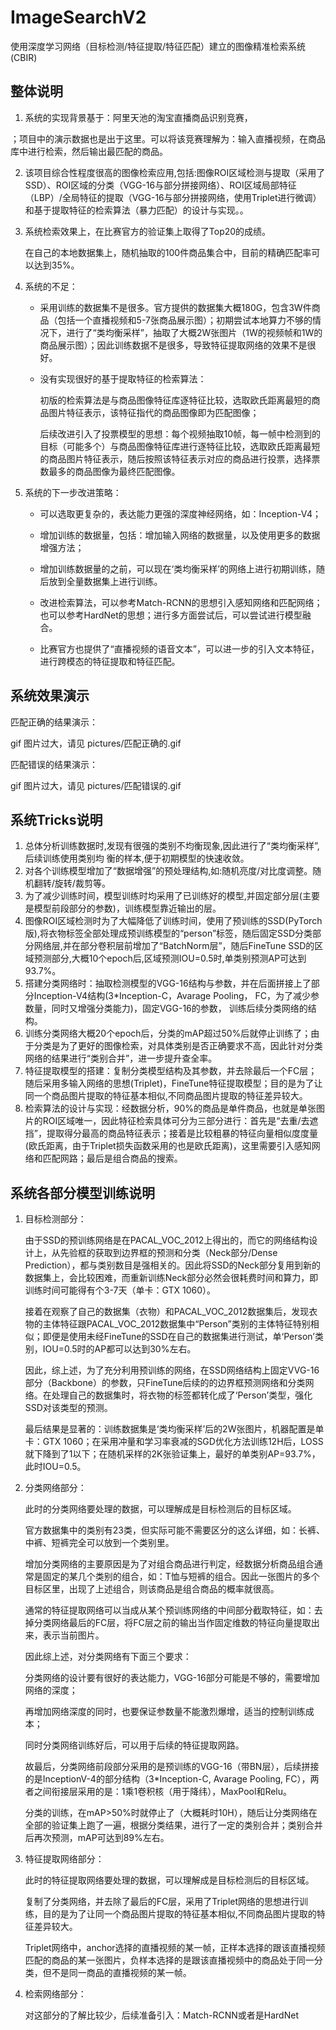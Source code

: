 # ImageSearchV2
使用深度学习网络（目标检测/特征提取/特征匹配）建立的图像精准检索系统(CBIR)

## 整体说明

1. 系统的实现背景基于：阿里天池的淘宝直播商品识别竞赛，

[直达链接]: https://tianchi.aliyun.com/competition/entrance/231772/tab/185	"点击跳转"

；项目中的演示数据也是出于这里。可以将该竞赛理解为：输入直播视频，在商品库中进行检索，然后输出最匹配的商品。

2. 该项目综合性程度很高的图像检索应用,包括:图像ROI区域检测与提取（采用了SSD）、ROI区域的分类（VGG-16与部分拼接网络）、ROI区域局部特征（LBP）/全局特征的提取（VGG-16与部分拼接网络，使用Triplet进行微调）和基于提取特征的检索算法（暴力匹配）的设计与实现。。

3. 系统检索效果上，在比赛官方的验证集上取得了Top20的成绩。

   在自己的本地数据集上，随机抽取的100件商品集合中，目前的精确匹配率可以达到35%。

4. 系统的不足：

   - 采用训练的数据集不是很多。官方提供的数据集大概180G，包含3W件商品（包括一个直播视频和5-7张商品展示图）；初期尝试本地算力不够的情况下，进行了“类均衡采样”，抽取了大概2W张图片（1W的视频帧和1W的商品展示图）；因此训练数据不是很多，导致特征提取网络的效果不是很好。

   - 没有实现很好的基于提取特征的检索算法：

     初版的检索算法是与商品图像特征库逐特征比较，选取欧氏距离最短的商品图片特征表示，该特征指代的商品图像即为匹配图像；

     后续改进引入了投票模型的思想：每个视频抽取10帧，每一帧中检测到的目标（可能多个）与商品图像特征库进行逐特征比较，选取欧氏距离最短的商品图片特征表示，随后按照该特征表示对应的商品进行投票，选择票数最多的商品图像为最终匹配图像。

5. 系统的下一步改进策略：

   - 可以选取更复杂的，表达能力更强的深度神经网络，如：Inception-V4；

   - 增加训练的数据量，包括：增加输入网络的数据量，以及使用更多的数据增强方法；

   - 增加训练数据量的之前，可以现在‘类均衡采样’的网络上进行初期训练，随后放到全量数据集上进行训练。

   - 改进检索算法，可以参考Match-RCNN的思想引入感知网络和匹配网络；也可以参考HardNet的思想；进行多方面尝试后，可以尝试进行模型融合。

   - 比赛官方也提供了“直播视频的语音文本”，可以进一步的引入文本特征，进行跨模态的特征提取和特征匹配。



## 系统效果演示

匹配正确的结果演示：

gif 图片过大，请见 pictures/匹配正确的.gif

匹配错误的结果演示：

gif 图片过大，请见 pictures/匹配错误的.gif



##  系统Tricks说明

1. 总体分析训练数据时,发现有很强的类别不均衡现象,因此进行了“类均衡采样”,后续训练使用类别均
   衡的样本,便于初期模型的快速收敛。
2. 对各个训练模型增加了“数据增强”的预处理结构,如:随机亮度/对比度调整。随机翻转/旋转/裁剪等。
3. 为了减少训练时间，模型训练时均采用了已训练好的模型,并固定部分层(主要是模型前段部分的参数)，训练模型靠近输出的层。
4. 图像ROI区域检测时为了大幅降低了训练时间，使用了预训练的SSD(PyTorch版),将衣物标签全部处理成预训练模型的“person”标签，随后固定SSD分类部分网络层,并在部分卷积层前增加了“BatchNorm层”，随后FineTune SSD的区域预测部分,大概10个epoch后,区域预测IOU=0.5时,单类别预测AP可达到93.7%。
5. 搭建分类网络时：抽取检测模型的VGG-16结构与参数，并在后面拼接上了部分Inception-V4结构(3*Inception-C，Avarage Pooling， FC，为了减少参数量，同时又增强分类能力)，固定VGG-16的参数，
   训练后续分类网络的结构。
6. 训练分类网络大概20个epoch后，分类的mAP超过50%后就停止训练了；由于分类是为了更好的图像检索，对具体类别是否正确要求不高，因此针对分类网络的结果进行“类别合并”，进一步提升查全率。
7. 特征提取模型的搭建：复制分类模型结构及其参数，并去除最后一个FC层；随后采用多输入网络的思想(Triplet)，FineTune特征提取模型；目的是为了让同一个商品图片提取的特征基本相似,不同商品图片提取的特征差异较大。
8. 检索算法的设计与实现：经数据分析，90%的商品是单件商品，也就是单张图片的ROI区域唯一，因此特征检索具体可分为三部分进行：首先是“去重/去遮挡”，提取得分最高的商品特征表示；接着是比较粗暴的特征向量相似度度量(欧氏距离，由于Triplet损失函数采用的也是欧氏距离)，这里需要引入感知网络和匹配网路；最后是组合商品的搜索。



## 系统各部分模型训练说明

1. 目标检测部分：

   由于SSD的预训练网络是在PACAL_VOC_2012上得出的，而它的网络结构设计上，从先验框的获取到边界框的预测和分类（Neck部分/Dense Prediction），都与类别数目是强相关的。因此将SSD的Neck部分复用到新的数据集上，会比较困难，而重新训练Neck部分必然会很耗费时间和算力，即训练时间可能得有个3-7天（单卡：GTX 1060）。

   接着在观察了自己的数据集（衣物）和PACAL_VOC_2012数据集后，发现衣物的主体特征跟PACAL_VOC_2012数据集中“Person”类别的主体特征特别相似；即便是使用未经FineTune的SSD在自己的数据集进行测试，单‘Person’类别，IOU=0.5时的AP都可以达到30%左右。

   因此，综上述，为了充分利用预训练的网络，在SSD网络结构上固定VVG-16部分（Backbone）的参数，只FineTune后续的的边界框预测网络和分类网络。在处理自己的数据集时，将衣物的标签都转化成了‘Person’类型，强化SSD对该类型的预测。

   最后结果是显著的：训练数据集是‘类均衡采样’后的2W张图片，机器配置是单卡：GTX 1060；在采用冲量和学习率衰减的SGD优化方法训练12H后，LOSS就下降到了1以下；在随机采样的2K张验证集上，最好的单类别AP=93.7%，此时IOU=0.5。

   

2. 分类网络部分：

   此时的分类网络要处理的数据，可以理解成是目标检测后的目标区域。

   官方数据集中的类别有23类，但实际可能不需要区分的这么详细，如：长裤、中裤、短裤完全可以放到一个类别里。

   增加分类网络的主要原因是为了对组合商品进行判定，经数据分析商品组合通常是固定的某几个类别的组合，如：T恤与短裤的组合。因此一张图片的多个目标区里，出现了上述组合，则该商品是组合商品的概率就很高。

   通常的特征提取网络可以当成从某个预训练网络的中间部分截取特征，如：去掉分类网络最后的FC层，将FC层之前的输出当作固定维数的特征向量提取出来，表示当前图片。

   

   因此综上述，对分类网络有下面三个要求：

   分类网络的设计要有很好的表达能力，VGG-16部分可能是不够的，需要增加网络的深度；

   再增加网络深度的同时，也要保证参数量不能激烈爆增，适当的控制训练成本；

   同时分类网络训练好后，可以用于后续的特征提取网路。

   故最后，分类网络前段部分采用的是预训练的VGG-16（带BN层），后续拼接的是InceptionV-4的部分结构（3*Inception-C, Avarage Pooling, FC），两者之间衔接层采用的是：1乘1卷积核（用于降纬），MaxPool和Relu。

   

   分类的训练，在mAP>50%时就停止了（大概耗时10H），随后让分类网络在全部的验证集上跑了一遍，根据分类结果，进行了一定的类别合并；类别合并后再次预测，mAP可达到89%左右。

   

3. 特征提取网络部分：

   此时的特征提取网络要处理的数据，可以理解成是目标检测后的目标区域。

   复制了分类网络，并去除了最后的FC层，采用了Triplet网络的思想进行训练，目的是为了让同一个商品图片提取的特征基本相似,不同商品图片提取的特征差异较大。

   Triplet网络中，anchor选择的直播视频的某一帧，正样本选择的跟该直播视频匹配的商品的某一张图片，负样本选择的是跟该直播视频中的商品处于同一分类，但不是同一商品的直播视频的某一帧。

   

4. 检索网络部分：

   对这部分的了解比较少，后续准备引入：Match-RCNN或者是HardNet
